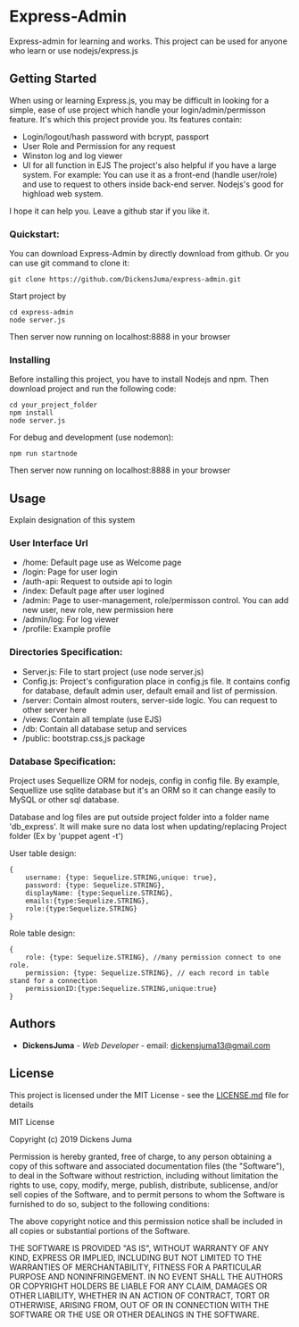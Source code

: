 # Express-Admin
Express-admin for learning and works. This project can be used for anyone who learn or use nodejs/express.js

## Getting Started

When using or learning Express.js, you may be difficult in looking for a simple, ease of use project which handle your login/admin/permisson feature. It's which this project provide you. Its features contain:
* Login/logout/hash password with bcrypt, passport
* User Role and Permission for any request
* Winston log and log viewer
* UI for all function in EJS
The project's also helpful if you have a large system. For example: You can use it as a front-end (handle user/role) and use to request to others inside back-end server. Nodejs's good for highload web system.

I hope it can help you. Leave a github star if you like it.

### Quickstart:

You can download Express-Admin by directly download from github. Or you can use git command to clone it:

```
git clone https://github.com/DickensJuma/express-admin.git
```
Start project by 

```
cd express-admin
node server.js
```
Then server now running on localhost:8888 in your browser

### Installing

Before installing this project, you have to install Nodejs and npm. Then download project and run the following code:

```
cd your_project_folder
npm install
node server.js
```

For debug and development (use nodemon):
```
npm run startnode
```
Then server now running on localhost:8888 in your browser

## Usage

Explain designation of this system

### User Interface Url

* /home: Default page use as Welcome page
* /login: Page for user login
* /auth-api: Request to outside api to login
* /index: Default page after user logined
* /admin: Page to user-management, role/permisson control. You can add new user, new role, new permission here
* /admin/log: For log viewer
* /profile: Example profile

### Directories Specification:

* Server.js: File to start project (use node server.js)
* Config.js: Project's configuration place in config.js file. It contains config for database, default admin user, default email and list of permission.
* /server: Contain almost routers, server-side logic. You can request to other server here
* /views: Contain all template (use EJS)
* /db: Contain all database setup and services
* /public: bootstrap.css,js package

### Database Specification:

Project uses Sequellize ORM for nodejs, config in config file. By example, Sequellize use sqlite database but it's an ORM so it can change easily to MySQL or other sql database.

Database and log files are put outside project folder into a folder name 'db_express'. It will make sure no data lost when updating/replacing Project folder (Ex by 'puppet agent -t')

User table design:
```
{
    username: {type: Sequelize.STRING,unique: true},
    password: {type: Sequelize.STRING},
    displayName: {type:Sequelize.STRING},
    emails:{type:Sequelize.STRING},
    role:{type:Sequelize.STRING}
}
```
Role table design:
```
{
    role: {type: Sequelize.STRING}, //many permission connect to one role.
    permission: {type: Sequelize.STRING}, // each record in table stand for a connection
    permissionID:{type:Sequelize.STRING,unique:true}
}
```
## Authors

* **DickensJuma** - *Web Developer* - email: dickensjuma13@gmail.com

## License

This project is licensed under the MIT License - see the [LICENSE.md](LICENSE.md) file for details

MIT License

Copyright (c) 2019 Dickens Juma

Permission is hereby granted, free of charge, to any person obtaining a copy
of this software and associated documentation files (the "Software"), to deal
in the Software without restriction, including without limitation the rights
to use, copy, modify, merge, publish, distribute, sublicense, and/or sell
copies of the Software, and to permit persons to whom the Software is
furnished to do so, subject to the following conditions:

The above copyright notice and this permission notice shall be included in all
copies or substantial portions of the Software.

THE SOFTWARE IS PROVIDED "AS IS", WITHOUT WARRANTY OF ANY KIND, EXPRESS OR
IMPLIED, INCLUDING BUT NOT LIMITED TO THE WARRANTIES OF MERCHANTABILITY,
FITNESS FOR A PARTICULAR PURPOSE AND NONINFRINGEMENT. IN NO EVENT SHALL THE
AUTHORS OR COPYRIGHT HOLDERS BE LIABLE FOR ANY CLAIM, DAMAGES OR OTHER
LIABILITY, WHETHER IN AN ACTION OF CONTRACT, TORT OR OTHERWISE, ARISING FROM,
OUT OF OR IN CONNECTION WITH THE SOFTWARE OR THE USE OR OTHER DEALINGS IN THE
SOFTWARE.




